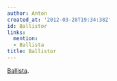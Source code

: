 ```yaml
---
author: Anton
created_at: '2012-03-28T19:34:38Z'
id: Ballistor
links:
  mention:
  - Ballista
title: Ballistor
---
```


[Ballista].

  [Ballista]: Ballista
